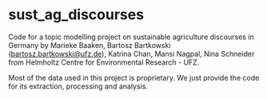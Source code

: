# sust_ag_discourses
Code for a topic modelling project on sustainable agriculture discourses in Germany by Marieke Baaken, Bartosz Bartkowski (bartosz.bartkowski@ufz.de), Katrina Chan, Mansi Nagpal, Nina Schneider from Helmholtz Centre for Environmental Research - UFZ.

Most of the data used in this project is proprietary. We just provide the code for its extraction, processing and analysis.
